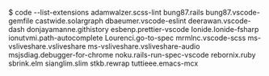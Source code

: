 $ code --list-extensions
adamwalzer.scss-lint
bung87.rails
bung87.vscode-gemfile
castwide.solargraph
dbaeumer.vscode-eslint
deerawan.vscode-dash
donjayamanne.githistory
esbenp.prettier-vscode
Ionide.Ionide-fsharp
ionutvmi.path-autocomplete
Lourenci.go-to-spec
mrmlnc.vscode-scss
ms-vsliveshare.vsliveshare
ms-vsliveshare.vsliveshare-audio
msjsdiag.debugger-for-chrome
noku.rails-run-spec-vscode
rebornix.ruby
sbrink.elm
sianglim.slim
stkb.rewrap
tuttieee.emacs-mcx
